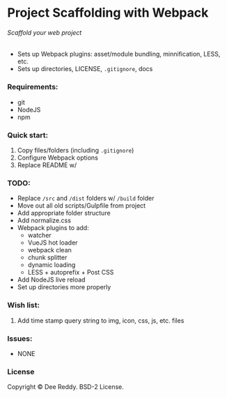 # Project Scaffolding with Webpack
###### Scaffold your web project

- Sets up Webpack plugins: asset/module bundling, minnification, LESS, etc.
- Sets up directories, LICENSE, `.gitignore`, docs

### Requirements:
- git
- NodeJS
- npm

### Quick start:
1. Copy files/folders (including `.gitignore`)
2. Configure Webpack options
3. Replace README w/

### TODO:
- Replace `/src` and `/dist` folders w/ `/build` folder
- Move out all old scripts/Gulpfile from project
- Add appropriate folder structure
- Add normalize.css
- Webpack plugins to add:
    - watcher
    - VueJS hot loader
    - webpack clean
    - chunk splitter
    - dynamic loading
    - LESS + autoprefix + Post CSS
- Add NodeJS live reload
- Set up directories more properly

### Wish list:
1. Add time stamp query string to img, icon, css, js, etc. files

### Issues:
- NONE

### License
Copyright © Dee Reddy. BSD-2 License.
